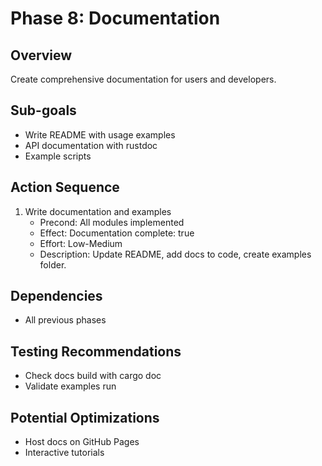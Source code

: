 # Phase 8: Documentation

## Overview
Create comprehensive documentation for users and developers.

## Sub-goals
- Write README with usage examples
- API documentation with rustdoc
- Example scripts

## Action Sequence
1. Write documentation and examples
   - Precond: All modules implemented
   - Effect: Documentation complete: true
   - Effort: Low-Medium
   - Description: Update README, add docs to code, create examples folder.

## Dependencies
- All previous phases

## Testing Recommendations
- Check docs build with cargo doc
- Validate examples run

## Potential Optimizations
- Host docs on GitHub Pages
- Interactive tutorials